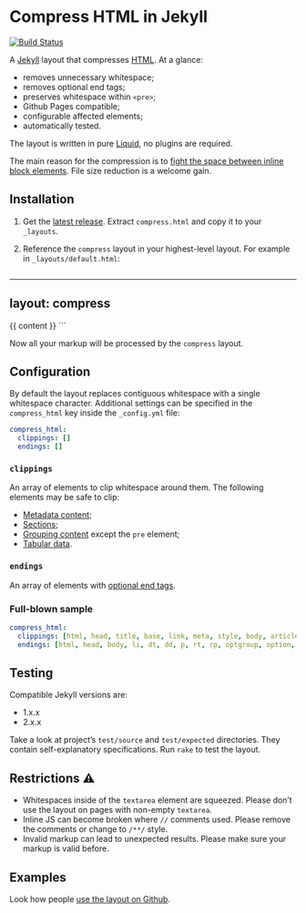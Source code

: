 Compress HTML in Jekyll
====================

[![Build Status](https://travis-ci.org/penibelst/jekyll-compress-html.svg?branch=master)](https://travis-ci.org/penibelst/jekyll-compress-html)

A [Jekyll][0] layout that compresses [HTML][1]. At a glance:

* removes unnecessary whitespace;
* removes optional end tags;
* preserves whitespace within `<pre>`;
* Github Pages compatible;
* configurable affected elements;
* automatically tested.

The layout is written in pure [Liquid][2], no plugins are required.

The main reason for the compression is to [fight the space between inline block elements][3]. File size reduction is a welcome gain.

## Installation

1. Get the [latest release][4]. Extract `compress.html` and copy it to your `_layouts`.
1. Reference the `compress` layout in your highest-level layout. For example in `_layouts/default.html`:

   ```html
---
layout: compress
---
<html>
{{ content }}
</html>
```

Now all your markup will be processed by the `compress` layout.

## Configuration

By default the layout replaces contiguous whitespace with a single whitespace character. Additional settings can be specified in the `compress_html` key inside the `_config.yml` file:

```yaml
compress_html:
  clippings: []
  endings: []
```

### `clippings`

An array of elements to clip whitespace around them. The following elements may be safe to clip:

* [Metadata content][8];
* [Sections][5];
* [Grouping content][6] except the `pre` element;
* [Tabular data][7].

### `endings`

An array of elements with [optional end tags][9].

### Full-blown sample

```yaml
compress_html:
  clippings: [html, head, title, base, link, meta, style, body, article, section, nav, aside, h1, h2, h3, h4, h5, h6, hgroup, header, footer, address, p, hr, blockquote, ol, ul, li, dl, dt, dd, figure, figcaption, main, div, table, caption, colgroup, col, tbody, thead, tfoot, tr, td, th]
  endings: [html, head, body, li, dt, dd, p, rt, rp, optgroup, option, colgroup, caption, thead, tbody, tfoot, tr, td, th]
```

## Testing

Compatible Jekyll versions are:

* 1.x.x
* 2.x.x

Take a look at project’s `test/source` and `test/expected` directories. They contain self-explanatory specifications. Run `rake` to test the layout.

## Restrictions :warning:

* Whitespaces inside of the `textarea` element are squeezed. Please don’t use the layout on pages with non-empty `textarea`.
* Inline JS can become broken where `//` comments used. Please remove the comments or change to `/**/` style.
* Invalid markup can lead to unexpected results. Please make sure your markup is valid before.

## Examples

Look how people [use the layout on Github][10].

[0]: http://jekyllrb.com/
[1]: http://www.w3.org/TR/html5/
[2]: http://docs.shopify.com/themes/liquid-basics
[3]: http://css-tricks.com/fighting-the-space-between-inline-block-elements/
[4]: https://github.com/penibelst/jekyll-compress-html/releases/latest
[5]: http://www.whatwg.org/specs/web-apps/current-work/multipage/sections.html
[6]: http://www.whatwg.org/specs/web-apps/current-work/multipage/grouping-content.html
[7]: http://www.whatwg.org/specs/web-apps/current-work/multipage/tabular-data.html
[8]: http://www.whatwg.org/specs/web-apps/current-work/multipage/semantics.html
[9]: http://www.whatwg.org/specs/web-apps/current-work/multipage/syntax.html
[10]: https://github.com/search?l=html&q=%27jekyll-compress-html%27+path%3A_layouts
